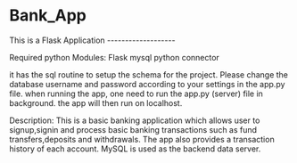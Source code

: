 # Bank_App
This is a Flask Application -------------------

Required python Modules:
Flask
mysql python connector

it has the sql routine to setup the schema for the project.
Please change the database username and password according to your settings in the app.py file.
when running the app, one need to run the app.py (server) file in background. the app will then run on localhost.

Description:
This is a basic banking application which allows user to signup,signin and process basic banking transactions such as fund transfers,deposits
and withdrawals. The app also provides a transaction history of each account.
MySQL is used as the backend data server.


